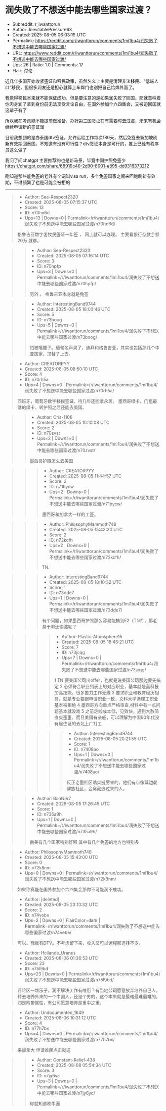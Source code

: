 # 润失败了不想送中能去哪些国家过渡？

- Subreddit: r_iwanttorun
- Author: InevitablePressure63
- Created: 2025-08-05 06:03:19 UTC
- Permalink: https://reddit.com/r/iwanttorun/comments/1mi1bu4/润失败了不想送中能去哪些国家过渡/
- URL: https://www.reddit.com/r/iwanttorun/comments/1mi1bu4/润失败了不想送中能去哪些国家过渡/
- Ups: 26 | Ratio: 1.0 | Comments: 17
- Flair: 讨论


近几年多国开始收紧签证和移民政策，虽然名义上主要是清理非法移民、“低端人口”移民，但很多润友还是担心就算上车焊门也别把自己给焊外面了。

我觉得移民本来就不能保证成功，但是要注意的是如果润失败了回国，那就意味着你肉身润了拿到身份前无法享受言论自由，在国外参加个六四集会，又被迫回国就这辈子有了

所以我在考虑能不能提前做准备，办好第三国签证在有需要时去过渡，未来有机会继续申请新的签证润

目前我想到的是办泰国dtv签证，允许远程工作每次180天，然后免签去新加坡刷新有效期回泰国。不知道有没有可行性？dtv签证本身是可行的，推上已经有程序员这么做了

我问了问chatgpt 主要推荐的也是新马泰，毕竟中国护照免签少
<https://chatgpt.com/share/68919e40-2d90-8001-a895-dd9316373212>

刚知道那些能免签的老外有个词叫visa
run，多个免签国家之间来回跑刷新有效期，不过频繁了也是可能会被拒的


---

> - Author: Sea-Respect2320
> - Created: 2025-08-05 07:15:37 UTC
> - Score: 13
> - ID: n70hn6d
> - Ups=13 | Downs=0 | Permalink=/r/iwanttorun/comments/1mi1bu4/润失败了不想送中能去哪些国家过渡/n70hn6d/
>
> 格鲁吉亚数字游牧民签证一年签 ， 网上就可以办理。 主要看银行存款余额 20万 就够。

>> - Author: Sea-Respect2320
>> - Created: 2025-08-05 07:16:14 UTC
>> - Score: 3
>> - ID: n70hpfp
>> - Ups=3 | Downs=0 | Permalink=/r/iwanttorun/comments/1mi1bu4/润失败了不想送中能去哪些国家过渡/n70hpfp/
>>
>> 另外 。 格鲁吉亚本身就是免签

>> - Author: InterestingBand9744
>> - Created: 2025-08-05 18:00:46 UTC
>> - Score: 5
>> - ID: n73boog
>> - Ups=5 | Downs=0 | Permalink=/r/iwanttorun/comments/1mi1bu4/润失败了不想送中能去哪些国家过渡/n73boog/
>>
>> 怕被噶腰子。缅甸名声臭了，迪拜和格鲁吉亚，其实也包括那几个中亚国家，顶替了上去。

> - Author: CREATORPYY
> - Created: 2025-08-05 08:50:10 UTC
> - Score: 4
> - ID: n70rh5a
> - Ups=4 | Downs=0 | Permalink=/r/iwanttorun/comments/1mi1bu4/润失败了不想送中能去哪些国家过渡/n70rh5a/
>
> 西班牙，葡萄牙数字移民签证，待几年还能拿永居。  墨西哥绿卡，门槛最低的绿卡，转护照之后还能去美国。

>> - Author: Cris-1106
>> - Created: 2025-08-05 10:10:08 UTC
>> - Score: 2
>> - ID: n70zvst
>> - Ups=2 | Downs=0 | Permalink=/r/iwanttorun/comments/1mi1bu4/润失败了不想送中能去哪些国家过渡/n70zvst/
>>
>> 墨西哥护照怎么去美国

>>> - Author: CREATORPYY
>>> - Created: 2025-08-05 11:44:57 UTC
>>> - Score: 2
>>> - ID: n71bycw
>>> - Ups=2 | Downs=0 | Permalink=/r/iwanttorun/comments/1mi1bu4/润失败了不想送中能去哪些国家过渡/n71bycw/
>>>
>>> 墨西哥和加拿大一样的工签。

>>> - Author: PhilosophyMammoth748
>>> - Created: 2025-08-05 15:43:30 UTC
>>> - Score: 2
>>> - ID: n72kcfh
>>> - Ups=2 | Downs=0 | Permalink=/r/iwanttorun/comments/1mi1bu4/润失败了不想送中能去哪些国家过渡/n72kcfh/
>>>
>>> TN.

>>> - Author: InterestingBand9744
>>> - Created: 2025-08-05 18:10:32 UTC
>>> - Score: 1
>>> - ID: n73dde7
>>> - Ups=1 | Downs=0 | Permalink=/r/iwanttorun/comments/1mi1bu4/润失败了不想送中能去哪些国家过渡/n73dde7/
>>>
>>> 有个问题，如果墨西哥护照那么容易能搞到E2（TN?），那老莫干嘛还偷渡呢？

>>>> - Author: Plastic-Atmosphere15
>>>> - Created: 2025-08-05 18:46:21 UTC
>>>> - Score: 7
>>>> - ID: n73jcqg
>>>> - Ups=7 | Downs=0 | Permalink=/r/iwanttorun/comments/1mi1bu4/润失败了不想送中能去哪些国家过渡/n73jcqg/
>>>>
>>>> 1 TN 要美国公司出offer，也就是说美国公司那边要先搞定
>>>> 2 必须符合职业列表上的对应职业，基本就是高科技加高技能，很多苦力工作无缘
>>>> 3 要求职业和教育经历相符，就是专业要跟申请职业一致，文科大学选理工职业基本被拒绝
>>>> 4 墨西哥方向重点严格审查,材料中有一点问题基本就没戏
>>>> 5 之前走线成本低，见效快，遇到大赦简直爽歪歪，而且美国有亲戚，可以理解为中国90年代没有居住证的去北上广打工

>>>>> - Author: InterestingBand9744
>>>>> - Created: 2025-08-05 20:21:55 UTC
>>>>> - Score: 1
>>>>> - ID: n7408ao
>>>>> - Ups=1 | Downs=0 | Permalink=/r/iwanttorun/comments/1mi1bu4/润失败了不想送中能去哪些国家过渡/n7408ao/
>>>>>
>>>>> 反正老墨社区确实挺厉害的，他们有点像延边朝鲜族社区，会窝藏逃过来的人。

>> - Author: BanNer7
>> - Created: 2025-08-05 17:26:45 UTC
>> - Score: 1
>> - ID: n735a9h
>> - Ups=1 | Downs=0 | Permalink=/r/iwanttorun/comments/1mi1bu4/润失败了不想送中能去哪些国家过渡/n735a9h/
>>
>> 南美有几个国家特别好移
>> 其中有几个免签的地方也特别多

> - Author: PhilosophyMammoth748
> - Created: 2025-08-05 15:43:00 UTC
> - Score: 0
> - ID: n72k8nm
> - Ups=0 | Downs=0 | Permalink=/r/iwanttorun/comments/1mi1bu4/润失败了不想送中能去哪些国家过渡/n72k8nm/
>
> 如果你真能在国外参加个六四集会那你不可能润不成功。

> - Author: [deleted]
> - Created: 2025-08-05 23:10:32 UTC
> - Score: 2
> - ID: n74vebe
> - Ups=2 | Downs=0 | FlairColor=dark | Permalink=/r/iwanttorun/comments/1mi1bu4/润失败了不想送中能去哪些国家过渡/n74vebe/
>
> 可以。我就有DTV。不考虑留下来，收入又可以远程那选择不少。

> - Author: Hollande_Uranus
> - Created: 2025-08-06 01:36:53 UTC
> - Score: 23
> - ID: n75l9bd
> - Ups=23 | Downs=0 | Permalink=/r/iwanttorun/comments/1mi1bu4/润失败了不想送中能去哪些国家过渡/n75l9bd/
>
> 评论区一堆乐子，润不解决工作有啥用？有当地公司愿意放弃培养自己人，转去培养外来的一个中国人，还是个男的，这个本来就是最难最难最难的。润是附带属性，有公司愿意培养是重中之重。

> - Author: Undocumented_1649
> - Created: 2025-08-06 10:31:12 UTC
> - Score: 4
> - ID: n77h7bx
> - Ups=4 | Downs=0 | Permalink=/r/iwanttorun/comments/1mi1bu4/润失败了不想送中能去哪些国家过渡/n77h7bx/
>
> 来加拿大 申请难民点击就送

>> - Author: Constant-Relief-438
>> - Created: 2025-08-08 05:54:34 UTC
>> - Score: 3
>> - ID: n7jy6yc
>> - Ups=3 | Downs=0 | Permalink=/r/iwanttorun/comments/1mi1bu4/润失败了不想送中能去哪些国家过渡/n7jy6yc/
>>
>> 你就知道吹牛逼
